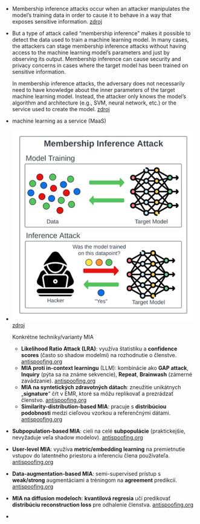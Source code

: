- Membership inference attacks occur when an attacker manipulates the model’s
  training data in order to cause it to behave in a way that exposes sensitive
  information. [zdroj](https://owasp.org/www-project-machine-learning-security-top-10/docs/ML04_2023-Membership_Inference_Attack)
- But a type of attack called “membership inference” makes it possible to 
  detect the data used to train a machine learning model. In many cases, 
  the attackers can stage membership inference attacks without having 
  access to the machine learning model’s parameters and just by observing 
  its output. Membership inference can cause security and privacy concerns
   in cases where the target model has been trained on sensitive 
  information.
  
  In membership inference attacks, the adversary does not necessarily need
   to have knowledge about the inner parameters of the target machine 
  learning model. Instead, the attacker only knows the model’s algorithm 
  and architecture (e.g., SVM, neural network, etc.) or the service used 
  to create the model. [zdroj](https://bdtechtalks.com/2021/04/23/machine-learning-membership-inference-attacks/)
- machine learning as a service (MaaS)
- ![image.png](../assets/image_1755803406231_0.png)[zdroj](https://mindgard.ai/blog/ai-under-attack-six-key-adversarial-attacks-and-their-consequences)
  
  Konkrétne techniky/varianty MIA
	- **Likelihood Ratio Attack (LRA)**: využíva štatistiku a **confidence scores** (často so shadow modelmi) na rozhodnutie o členstve. [antispoofing.org](https://antispoofing.org/membership-inference-attacks-and-countermeasures/)
	- **MIA proti in-context learningu** (LLM): kombinácie ako **GAP attack**, **Inquiry** (pýta sa na známe sekvencie), **Repeat**, **Brainwash** (zámerné zavádzanie). [antispoofing.org](https://antispoofing.org/membership-inference-attacks-and-countermeasures/)
	- **MIA na syntetických zdravotných dátach**: zneužitie unikátnych „**signature**“ čŕt v EMR, ktoré sa môžu replikovať a prezrádzať členstvo. [antispoofing.org](https://antispoofing.org/membership-inference-attacks-and-countermeasures/)
	- **Similarity-distribution-based MIA**: pracuje s **distribúciou podobnosti** medzi cieľovou vzorkou a referenčnými dátami. [antispoofing.org](https://antispoofing.org/membership-inference-attacks-and-countermeasures/)
- **Subpopulation-based MIA**: cieli na celé **subpopulácie** (praktickejšie, nevyžaduje veľa shadow modelov). [antispoofing.org](https://antispoofing.org/membership-inference-attacks-and-countermeasures/)
- **User-level MIA**: využíva **metric/embedding learning** na premietnutie vstupov do latentného priestoru a inferenciu člena používateľa. [antispoofing.org](https://antispoofing.org/membership-inference-attacks-and-countermeasures/)
- **Data-augmentation-based MIA**: semi-supervised prístup s **weak/strong** augmentáciami a tréningom na **agreement** predikcií. [antispoofing.org](https://antispoofing.org/membership-inference-attacks-and-countermeasures/)
- **MIA na diffusion modeloch**: **kvantilová regresia** učí predikovať **distribúciu reconstruction loss** pre odhalenie členstva. [antispoofing.org](https://antispoofing.org/membership-inference-attacks-and-countermeasures/)
-